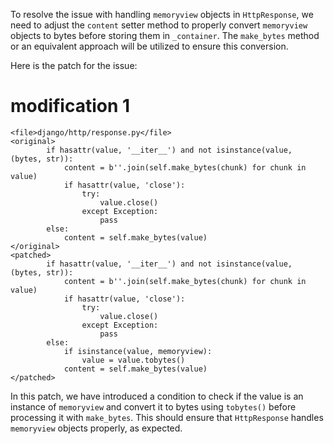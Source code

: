 To resolve the issue with handling `memoryview` objects in `HttpResponse`, we need to adjust the `content` setter method to properly convert `memoryview` objects to bytes before storing them in `_container`. The `make_bytes` method or an equivalent approach will be utilized to ensure this conversion.

Here is the patch for the issue:

# modification 1
```
<file>django/http/response.py</file>
<original>
        if hasattr(value, '__iter__') and not isinstance(value, (bytes, str)):
            content = b''.join(self.make_bytes(chunk) for chunk in value)
            if hasattr(value, 'close'):
                try:
                    value.close()
                except Exception:
                    pass
        else:
            content = self.make_bytes(value)
</original>
<patched>
        if hasattr(value, '__iter__') and not isinstance(value, (bytes, str)):
            content = b''.join(self.make_bytes(chunk) for chunk in value)
            if hasattr(value, 'close'):
                try:
                    value.close()
                except Exception:
                    pass
        else:
            if isinstance(value, memoryview):
                value = value.tobytes()
            content = self.make_bytes(value)
</patched>
```

In this patch, we have introduced a condition to check if the value is an instance of `memoryview` and convert it to bytes using `tobytes()` before processing it with `make_bytes`. This should ensure that `HttpResponse` handles `memoryview` objects properly, as expected.